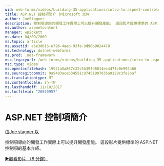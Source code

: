 ```yaml
---
uid: web-forms/videos/building-35-applications/intro-to-aspnet-controls
title: ASP.NET 控制項簡介 |Microsoft 文件
author: JoeStagner
description: 控制項導向的開發工作實際上可以提升開發產能。 這段影片提供標準的 ASP.NET 控制項的基本介紹。
ms.author: aspnetcontent
manager: wpickett
ms.date: 04/09/2009
ms.topic: article
ms.assetid: a5e3d616-e79b-4aed-93fe-9d96b9024478
ms.technology: dotnet-webforms
ms.prod: .net-framework
msc.legacyurl: /web-forms/videos/building-35-applications/intro-to-aspnet-controls
msc.type: video
ms.openlocfilehash: 19941a5a867c32c5b39fd8814ee447fc0e992a66
ms.sourcegitcommit: 9a9483aceb34591c97451997036a9120c3fe2baf
ms.translationtype: MT
ms.contentlocale: zh-TW
ms.lasthandoff: 11/10/2017
ms.locfileid: "26520957"
---
```

<a name="intro-to-aspnet-controls"></a>ASP.NET 控制項簡介
====================
由[Joe stagner 以](https://github.com/JoeStagner)

控制項導向的開發工作實際上可以提升開發產能。 這段影片提供標準的 ASP.NET 控制項的基本介紹。

[&#9654;觀看影片 （8 分鐘）](https://channel9.msdn.com/Blogs/ASP-NET-Site-Videos/intro-to-aspnet-controls)
